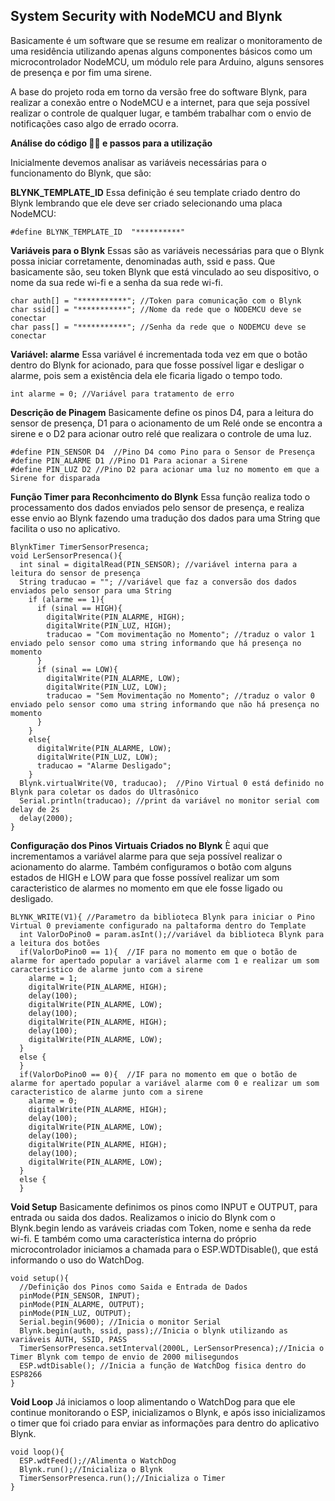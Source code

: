**System Security with NodeMCU and Blynk**
---

Basicamente é um software que se resume em realizar o monitoramento de uma residência utilizando apenas alguns componentes básicos como um microcontrolador NodeMCU, um módulo rele para Arduino, alguns sensores de presença e por fim uma sirene.

A base do projeto roda em torno da versão free do software Blynk, para realizar a conexão entre o NodeMCU e a internet, para que seja possível realizar o controle de qualquer lugar, e também trabalhar com o envio de notificações caso algo de errado ocorra.

**Análise do código 👨‍💻 e passos para a utilização**

Inicialmente devemos analisar as variáveis necessárias para o funcionamento do Blynk, que são:

**BLYNK_TEMPLATE_ID**
Essa definição é seu template criado dentro do Blynk lembrando que ele deve ser criado selecionando uma placa NodeMCU:
```
#define BLYNK_TEMPLATE_ID  "**********" 
````

**Variáveis para o Blynk**
Essas são as variáveis necessárias para que o Blynk possa iniciar corretamente, denominadas auth, ssid e pass.
Que basicamente são, seu token Blynk que está vinculado ao seu dispositivo, o nome da sua rede wi-fi e a senha da sua rede wi-fi.
````
char auth[] = "***********"; //Token para comunicação com o Blynk
char ssid[] = "***********"; //Nome da rede que o NODEMCU deve se conectar
char pass[] = "***********"; //Senha da rede que o NODEMCU deve se conectar
````

**Variável: alarme**
Essa variável é incrementada toda vez em que o botão dentro do Blynk for acionado, para que fosse possível ligar e desligar o alarme, pois sem a existência dela ele ficaria ligado o tempo todo.
```
int alarme = 0; //Variável para tratamento de erro
```

**Descrição de Pinagem**
Basicamente define os pinos D4, para a leitura do sensor de presença, D1 para o acionamento de um Relé onde se encontra a sirene e o D2 para acionar outro relé que realizara o controle de uma luz.
```
#define PIN_SENSOR D4  //Pino D4 como Pino para o Sensor de Presença
#define PIN_ALARME D1 //Pino D1 Para acionar a Sirene
#define PIN_LUZ D2 //Pino D2 para acionar uma luz no momento em que a Sirene for disparada
```

**Função Timer para Reconhcimento do Blynk**
Essa função realiza todo o processamento dos dados enviados pelo sensor de presença, e realiza esse envio ao Blynk fazendo uma tradução dos dados para uma String que facilita o uso no aplicativo.
```
BlynkTimer TimerSensorPresenca;
void LerSensorPresenca(){
  int sinal = digitalRead(PIN_SENSOR); //variável interna para a leitura do sensor de presença
  String traducao = ""; //variável que faz a conversão dos dados enviados pelo sensor para uma String
    if (alarme == 1){
      if (sinal == HIGH){
        digitalWrite(PIN_ALARME, HIGH);
        digitalWrite(PIN_LUZ, HIGH);
        traducao = "Com movimentação no Momento"; //traduz o valor 1 enviado pelo sensor como uma string informando que há presença no momento
      }
      if (sinal == LOW){
        digitalWrite(PIN_ALARME, LOW);
        digitalWrite(PIN_LUZ, LOW);
        traducao = "Sem Movimentação no Momento"; //traduz o valor 0 enviado pelo sensor como uma string informando que não há presença no momento
      }
    }
    else{
      digitalWrite(PIN_ALARME, LOW);
      digitalWrite(PIN_LUZ, LOW);
      traducao = "Alarme Desligado";  
    }
  Blynk.virtualWrite(V0, traducao);  //Pino Virtual 0 está definido no Blynk para coletar os dados do Ultrasônico
  Serial.println(traducao); //print da variável no monitor serial com delay de 2s
  delay(2000);  
}
```

**Configuração dos Pinos Virtuais Criados no Blynk**
È aqui que incrementamos a variável alarme para que seja possível realizar o acionamento do alarme. 
Também configuramos o botão com alguns estados de HIGH e LOW para que fosse possível realizar um som caracteristico de alarmes no momento em que ele fosse ligado ou desligado.
```
BLYNK_WRITE(V1){ //Parametro da biblioteca Blynk para iniciar o Pino Virtual 0 previamente configurado na paltaforma dentro do Template
  int ValorDoPino0 = param.asInt();//variável da biblioteca Blynk para a leitura dos botões
  if(ValorDoPino0 == 1){  //IF para no momento em que o botão de alarme for apertado popular a variável alarme com 1 e realizar um som caracteristico de alarme junto com a sirene
    alarme = 1;
    digitalWrite(PIN_ALARME, HIGH);
    delay(100);
    digitalWrite(PIN_ALARME, LOW);
    delay(100);
    digitalWrite(PIN_ALARME, HIGH);
    delay(100);
    digitalWrite(PIN_ALARME, LOW);
  }
  else {
  }
  if(ValorDoPino0 == 0){  //IF para no momento em que o botão de alarme for apertado popular a variável alarme com 0 e realizar um som caracteristico de alarme junto com a sirene
    alarme = 0;
    digitalWrite(PIN_ALARME, HIGH);
    delay(100);
    digitalWrite(PIN_ALARME, LOW);
    delay(100);
    digitalWrite(PIN_ALARME, HIGH);
    delay(100);
    digitalWrite(PIN_ALARME, LOW);
  }
  else {
  }
```

**Void Setup**
Basicamente definimos os pinos como INPUT e OUTPUT, para entrada ou saida dos dados. 
Realizamos o inicio do Blynk com o Blynk.begin lendo as varáveis criadas com Token, nome e senha da rede wi-fi.
E também como uma característica interna do próprio microcontrolador iniciamos a chamada para o ESP.WDTDisable(), que está informando o uso do WatchDog.
```
void setup(){
  //Definição dos Pinos como Saida e Entrada de Dados
  pinMode(PIN_SENSOR, INPUT);
  pinMode(PIN_ALARME, OUTPUT);
  pinMode(PIN_LUZ, OUTPUT);
  Serial.begin(9600); //Inicia o monitor Serial
  Blynk.begin(auth, ssid, pass);//Inicia o blynk utilizando as variáveis AUTH, SSID, PASS
  TimerSensorPresenca.setInterval(2000L, LerSensorPresenca);//Inicia o Timer Blynk com tempo de envio de 2000 milisegundos
  ESP.wdtDisable(); //Inicia a função de WatchDog fisica dentro do ESP8266  
}
```

**Void Loop**
Já iniciamos o loop alimentando o WatchDog para que ele continue monitorando o ESP, inicializamos o Blynk, e após isso inicializamos o timer que foi criado para enviar as informações para dentro do aplicativo Blynk.
```
void loop(){
  ESP.wdtFeed();//Alimenta o WatchDog
  Blynk.run();//Inicializa o Blynk
  TimerSensorPresenca.run();//Inicializa o Timer
}
```


